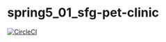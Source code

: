# spring5_01_sfg-pet-clinic

[![CircleCI](https://dl.circleci.com/status-badge/img/gh/blazvrh/spring5_01_sfg-pet-clinic/tree/main.svg?style=svg)](https://dl.circleci.com/status-badge/redirect/gh/blazvrh/spring5_01_sfg-pet-clinic/tree/main)